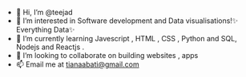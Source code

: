 - 👋 Hi, I’m @teejad
- 👀 I’m interested in Software development and Data visualisations!✨ Everything Data✨ 
- 🌱 I’m currently learning Javescript , HTML , CSS , Python and SQL, Nodejs and Reactjs . 
- 💞️ I’m looking to collaborate on building websites , apps 
- 📫 Email me at tianaabati@gmail.com

<!---
teejad/teejad is a ✨ special ✨ repository because its `README.md` (this file) appears on your GitHub profile.
You can click the Preview link to take a look at your changes.
--->

